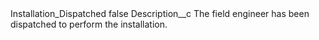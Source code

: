 <?xml version="1.0" encoding="UTF-8"?>
<CustomMetadata xmlns="http://soap.sforce.com/2006/04/metadata" xmlns:xsi="http://www.w3.org/2001/XMLSchema-instance" xmlns:xsd="http://www.w3.org/2001/XMLSchema">
    <label>Installation_Dispatched</label>
    <protected>false</protected>
    <values>
        <field>Description__c</field>
        <value xsi:type="xsd:string">The field engineer has been dispatched to perform the installation.</value>
    </values>
</CustomMetadata>
